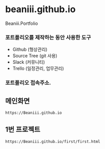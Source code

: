 # beaniii.github.io
Beaniii.Portfolio

### 포트폴리오를 제작하는 동안 사용한 도구

- Github    (형상관리)
- Source Tree (git 사용)
- Slack     (커뮤니티)
- Trello      (일정관리, 업무관리)

### 포트폴리오 접속주소.
## 메인화면
```
https://Beaniii.github.io
```
## 1번 프로젝트
```
https://Beaniii.github.io/first/first.html
```